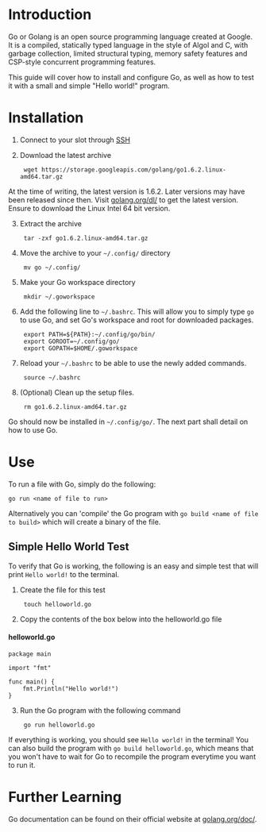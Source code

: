 # Introduction

Go or Golang is an open source programming language created at Google. It is a compiled, statically typed language
in the style of Algol and C, with garbage collection, limited structural typing, memory safety features and CSP-style
concurrent programming features.

This guide will cover how to install and configure Go, as well as how to test it with a small and simple "Hello world!"
program.

# Installation

1. Connect to your slot through [SSH](/wiki/SSH)

2. Download the latest archive

        wget https://storage.googleapis.com/golang/go1.6.2.linux-amd64.tar.gz

At the time of writing, the latest version is 1.6.2. Later versions may have been released since then. Visit
[golang.org/dl/](https://golang.org/dl/) to get the latest version. Ensure to download the Linux Intel 64 bit version.

3. Extract the archive

        tar -zxf go1.6.2.linux-amd64.tar.gz

4. Move the archive to your `~/.config/` directory

        mv go ~/.config/

5. Make your Go workspace directory

        mkdir ~/.goworkspace

6. Add the following line to `~/.bashrc`. This will allow you to simply type `go` to use Go, and set Go's workspace and
root for downloaded packages.

        export PATH=${PATH}:~/.config/go/bin/
        export GOROOT=~/.config/go/
        export GOPATH=$HOME/.goworkspace

7. Reload your `~/.bashrc` to be able to use the newly added commands.

        source ~/.bashrc

8. (Optional) Clean up the setup files.

        rm go1.6.2.linux-amd64.tar.gz

Go should now be installed in ``~/.config/go/``. The next part shall detail on how to use Go.

# Use

To run a file with Go, simply do the following:

    go run <name of file to run>

Alternatively you can 'compile' the Go program with ``go build <name of file to build>`` which will create a binary of
the file.

## Simple Hello World Test

To verify that Go is working, the following is an easy and simple test that will print `Hello world!` to the terminal.

1. Create the file for this test

        touch helloworld.go

2. Copy the contents of the box below into the helloworld.go file

#### helloworld.go
    package main

    import "fmt"

    func main() {
        fmt.Println("Hello world!")
    }

3. Run the Go program with the following command

        go run helloworld.go

If everything is working, you should see `Hello world!` in the terminal! You can also build the program with
`go build helloworld.go`, which means that you won't have to wait for Go to recompile the program everytime you want to
run it.

# Further Learning

Go documentation can be found on their official website at [golang.org/doc/](https://golang.org/doc/).